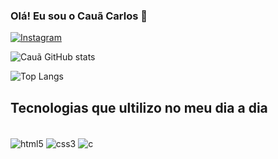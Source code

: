 ### Olá! Eu sou o Cauã Carlos 🤙
[![Instagram](https://img.shields.io/badge/Instagram-E4405F?style=for-the-badge&logo=instagram&logoColor=white)](https://www.instagram.com/cauazks/)

![Cauã GitHub stats](https://github-readme-stats.vercel.app/api?username=CauaCarloszks&show_icons=true&theme=tokyonight)

![Top Langs](https://github-readme-stats.vercel.app/api/top-langs/?username=CauaCarloszks&layout=compact)

## Tecnologias que ultilizo no meu dia a dia

<div style="display: inline_block"><br/>
  <img align="center" alt="html5" src="https://img.shields.io/badge/HTML5-E34F26?style=for-the-badge&logo=html5&logoColor=white"/>
  <img align="center" alt="css3" src="https://img.shields.io/badge/CSS3-1572B6?style=for-the-badge&logo=css3&logoColor=white"/>
  <img align="center" alt="c" src="https://img.shields.io/badge/C-00599C?style=for-the-badge&logo=c&logoColor=white"/>
</div>



